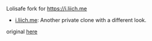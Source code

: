 Lolisafe fork for https://i.liich.me

- [i.liich.me](https://i.liich.me): Another private clone with a different look.

original [here](https://github.com/WeebDev/lolisafe)
